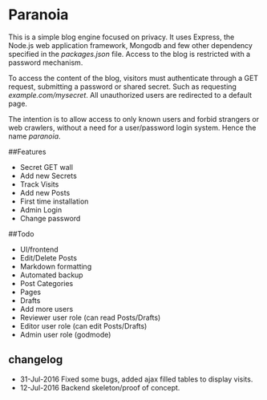 # Paranoia
This is a simple blog engine focused on privacy. It uses Express, the Node.js web application framework, Mongodb and few other dependency specified in the *packages.json* file. Access to the blog is restricted with a password mechanism. 

To access the content of the blog, visitors must authenticate through a GET request, submitting a password or shared secret. 
Such as requesting *example.com/mysecret*. 
All unauthorized users are redirected to a default page. 

The intention is to allow access to only known users and forbid strangers or web crawlers, without a need for a user/password login system. Hence the name *paranoia*.


##Features
* Secret GET wall
* Add new Secrets
* Track Visits
* Add new Posts
* First time installation
* Admin Login
* Change password

##Todo
* UI/frontend
* Edit/Delete Posts
* Markdown formatting
* Automated backup
* Post Categories
* Pages
* Drafts
* Add more users
* Reviewer user role (can read Posts/Drafts)
* Editor user role (can edit Posts/Drafts)
* Admin user role (godmode)

## changelog
* 31-Jul-2016 Fixed some bugs, added ajax filled tables to display visits.
* 12-Jul-2016 Backend skeleton/proof of concept. 

